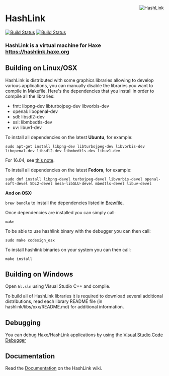 <a href="https://hashlink.haxe.org"><img src="https://hashlink.haxe.org/hashlink.svg" alt="HashLink" align="right" /></a>

# HashLink

[![Build Status](https://dev.azure.com/HaxeFoundation/GitHubPublic/_apis/build/status/HaxeFoundation.hashlink?branchName=master)](https://dev.azure.com/HaxeFoundation/GitHubPublic/_build/latest?definitionId=4&branchName=master)
[![Build Status](https://github.com/HaxeFoundation/hashlink/workflows/Build/badge.svg "GitHub Actions")](https://github.com/HaxeFoundation/hashlink/actions?query=workflow%3ABuild)

### HashLink is a virtual machine for Haxe <https://hashlink.haxe.org>

## Building on Linux/OSX

HashLink is distributed with some graphics libraries allowing to develop various applications, you can manually disable the libraries you want to compile in Makefile.
Here's the dependencies that you install in order to compile all the libraries:

  * fmt: libpng-dev libturbojpeg-dev libvorbis-dev
  * openal: libopenal-dev
  * sdl: libsdl2-dev
  * ssl: libmbedtls-dev
  * uv: libuv1-dev

To install all dependencies on the latest **Ubuntu**, for example:

`sudo apt-get install libpng-dev libturbojpeg-dev libvorbis-dev libopenal-dev libsdl2-dev libmbedtls-dev libuv1-dev`

For 16.04, see [this note](https://github.com/HaxeFoundation/hashlink/issues/147).

To install all dependencies on the latest **Fedora**, for example:

`sudo dnf install libpng-devel turbojpeg-devel libvorbis-devel openal-soft-devel SDL2-devel mesa-libGLU-devel mbedtls-devel libuv-devel`

**And on OSX:**

`brew bundle` to install the dependencies listed in [Brewfile](Brewfile).

Once dependencies are installed you can simply call:

`make`

To be able to use hashlink binary with the debugger you can then call:

`sudo make codesign_osx`

To install hashlink binaries on your system you can then call:

`make install`

## Building on Windows

Open `hl.sln` using Visual Studio C++ and compile.

To build all of HashLink libraries it is required to download several additional distributions, read each library README file (in hashlink/libs/xxx/README.md) for additional information.

## Debugging

You can debug Haxe/HashLink applications by using the [Visual Studio Code Debugger](https://marketplace.visualstudio.com/items?itemName=HaxeFoundation.haxe-hl)

## Documentation

Read the [Documentation](https://github.com/HaxeFoundation/hashlink/wiki) on the HashLink wiki.
